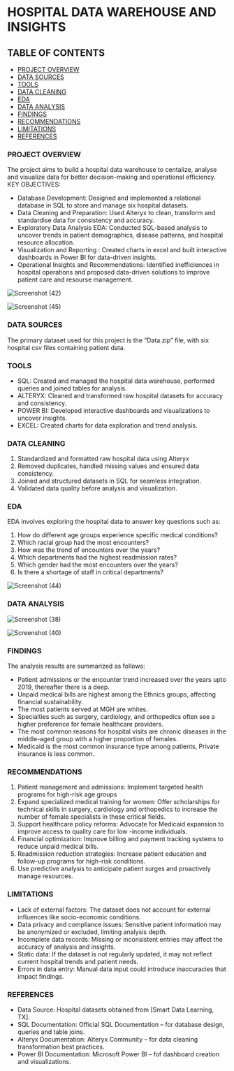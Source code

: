 # HOSPITAL DATA WAREHOUSE AND INSIGHTS

## TABLE OF CONTENTS

- [PROJECT OVERVIEW](#project-overview)
- [DATA SOURCES](#data-sources)
- [TOOLS](#tools)
- [DATA CLEANING](#data-cleaning)
- [EDA](#eda)
- [DATA ANALYSIS](#data-analysis)
- [FINDINGS](#findings)
- [RECOMMENDATIONS](#recommendations)
- [LIMITATIONS](#limitations)
- [REFERENCES](#references) 

### PROJECT OVERVIEW  

The project aims to build a hospital data warehouse to centalize, analyse and visualize data for better decision-making and operational efficiency.
KEY OBJECTIVES: 
- Database Development: Designed and implemented a relational database in SQL to store and manage six hospital datasets.
- Data Cleaning and Preparation: Used Alteryx to clean, transform and standardise data for consistency and accuracy.
- Exploratory Data Analysis EDA: Conducted SQL-based analysis to uncover trends in patient demographics, disease patterns, and hospital resource allocation.
- Visualization and Reporting : Created charts in excel  and built interactive dashboards in Power BI for data-driven insights.
- Operational Insights and Recommendations: Identified inefficiences in hospital operations and proposed data-driven solutions to improve patient care and resourse management.

![Screenshot (42)](https://github.com/user-attachments/assets/46cc01fa-a0cb-4389-b201-49f68cba05eb)


![Screenshot (45)](https://github.com/user-attachments/assets/53bc440d-db61-49fb-994a-9c624d8b4339)

### DATA SOURCES

The primary dataset used for this project is the “Data.zip” file, with six hospital csv files containing patient data.

### TOOLS

-	SQL: Created and managed the hospital data warehouse, performed queries and joined tables for analysis.
-	ALTERYX: Cleaned and transformed raw hospital datasets for accuracy and consistency.
-	POWER BI: Developed interactive dashboards and visualizations to uncover insights.
-	EXCEL: Created charts for data exploration and trend analysis.

### DATA CLEANING

1.	Standardized and formatted raw hospital data using Alteryx
2.	Removed duplicates, handled missing values and ensured data consistency.
3.	Joined and structured datasets in SQL for seamless integration.
4.	Validated data quality before analysis and visualization.

### EDA

EDA involves exploring the hospital data to answer key questions such as:
1.	How do different age groups experience specific medical conditions?
2.	Which racial group had the most encounters?
3.	How was the trend of encounters over the years?
4.	Which departments had the highest readmission rates?
5.	Which gender had the most encounters over the years?
6.	Is there a shortage of staff in critical departments?

![Screenshot (44)](https://github.com/user-attachments/assets/8f444899-4c6e-4375-a36d-b5ccb5c65bf5)


### DATA ANALYSIS
![Screenshot (38)](https://github.com/user-attachments/assets/22e98d24-bbab-4b44-aca7-a081bdd30740)

![Screenshot (40)](https://github.com/user-attachments/assets/cc29f072-9342-4fa7-80a8-c687b65b63e9)

### FINDINGS

The analysis results are summarized as follows:
-	Patient admissions or the encounter trend increased over the years upto 2019, thereafter there is a deep.
-	Unpaid medical bills are highest among the Ethnics groups, affecting financial sustainability.
-	The most patients served at MGH are whites.
-	Specialties such as surgery, cardiology, and orthopedics often see a higher preference for female healthcare providers.
-	The most common reasons for hospital visits are chronic diseases in the middle-aged group with a higher proportion of females.
-	Medicaid is the most common insurance type among patients, Private insurance is less common.


### RECOMMENDATIONS

1. Patient management and admissions: Implement targeted health programs for high-risk age groups
2.  Expand specialized medical training for women: Offer scholarships for technical skills in surgery, cardiology and orthopedics to increase the number of female specialists in these critical fields.
3.  Support healthcare policy reforms: Advocate for Medicaid expansion to improve access to quality care for low -income individuals.
4. Financial optimization: Improve billing and payment tracking systems to reduce unpaid medical bills.
5. Readmission reduction strategies: Increase patient education and follow-up programs for high-risk conditions.
6. Use predictive analysis to anticipate patient surges and proactively manage resources.

### LIMITATIONS

-	Lack of external factors: The dataset does not account for external influences like socio-economic conditions.
-	Data privacy and compliance issues: Sensitive patient information may be anonymized or excluded, limiting analysis depth.
-	Incomplete data records: Missing or inconsistent entries may affect the accuracy of analysis and insights.
-	Static data: If the dataset is not regularly updated, it may not reflect current hospital trends and patient needs.
-	Errors in data entry: Manual data input could introduce inaccuracies that impact findings.

### REFERENCES

- Data Source: Hospital datasets obtained from [Smart Data Learning, TX].
- SQL Documentation: Official SQL Documentation – for database design, queries and table joins.
- Alteryx Documentation: Alteryx Community – for data cleaning transformation best practices.
- Power BI Documentation: Microsoft Power BI – fof dashboard creation and visualizations. 











